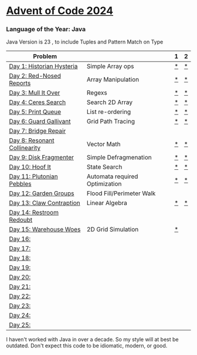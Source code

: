 # [Advent of Code 2024](https://adventofcode.com/2024)

### Language of the Year: Java

Java Version is 23 , to include Tuples and Pattern Match on Type


| Problem                                                                        |                                | 1                                                                                         | 2 |
|--------------------------------------------------------------------------------|--------------------------------|-------------------------------------------------------------------------------------------|---|
| [Day 1: Historian Hysteria](https://adventofcode.com/2024/day/1)     | Simple Array ops               | [*](https://github.com/dnabre/advent_2024/blob/master/src/main/java/aoc_2024/Day01.)      | [*](https://raw.githubusercontent.com/dnabre/advent_2024/master/Day01.java)              |
| [Day 2: Red-Nosed Reports](https://adventofcode.com/2024/day/2)      | Array Manipulation             | [*](https://github.com/dnabre/advent_2024/blob/master/src/main/java/aoc_2024/Day02.java)  | [*](https://github.com/dnabre/advent_2024/blob/master/src/main/java/aoc_2024/Day02.java) |
| [Day 3: Mull It Over ](https://adventofcode.com/2024/day/3)          | Regexs                         | [*](https://github.com/dnabre/advent_2024/blob/master/src/main/java/aoc_2024/Day03.java)  | [*](https://github.com/dnabre/advent_2024/blob/master/src/main/java/aoc_2024/Day03.java) |
| [Day 4: Ceres Search ](https://adventofcode.com/2024/day/4)          | Search 2D Array                | [*](https://github.com/dnabre/advent_2024/blob/master/src/main/java/aoc_2024/Day04.java)  | [*](https://github.com/dnabre/advent_2024/blob/master/src/main/java/aoc_2024/Day04.java) |
| [Day 5: Print Queue](https://adventofcode.com/2024/day/5)            | List re-ordering               | [*](https://github.com/dnabre/advent_2024/blob/master/src/main/java/aoc_2024/Day05.java)  | [*](https://github.com/dnabre/advent_2024/blob/master/src/main/java/aoc_2024/Day05.java) |
| [Day 6: Guard Gallivant](https://adventofcode.com/2024/day/6)        | Grid Path Tracing              | [*](https://github.com/dnabre/advent_2024/blob/master/src/main/java/aoc_2024/Day06.java)  | [*](https://github.com/dnabre/advent_2024/blob/master/src/main/java/aoc_2024/Day06.java) |
| [Day 7:  Bridge Repair](https://adventofcode.com/2024/day/7)         |                                | [ ](https://github.com/dnabre/advent_2024/blob/master/src/main/java/aoc_2024/Day07.java)  | [ ](https://github.com/dnabre/advent_2024/blob/master/src/main/java/aoc_2024/Day07.java) |
| [Day 8: Resonant Collinearity ](https://adventofcode.com/2024/day/8) | Vector Math                    | [*](https://github.com/dnabre/advent_2024/blob/master/src/main/java/aoc_2024/Day08.java)  | [*](https://github.com/dnabre/advent_2024/blob/master/src/main/java/aoc_2024/Day08.java) |
| [Day 9:  Disk Fragmenter](https://adventofcode.com/2024/day/9)       | Simple Defragmenation          | [*](https://github.com/dnabre/advent_2024/blob/master/src/main/java/aoc_2024/Day09.java)  | [*](https://github.com/dnabre/advent_2024/blob/master/src/main/java/aoc_2024/Day09.java) |
| [Day 10: Hoof It](https://adventofcode.com/2024/day/10)              | State Search                   | [*](https://github.com/dnabre/advent_2024/blob/master/src/main/java/aoc_2024/Day10.java)  | [*](https://github.com/dnabre/advent_2024/blob/master/src/main/java/aoc_2024/Day10.java) |
| [Day 11: Plutonian Pebbles](https://adventofcode.com/2024/day/11)    | Automata required Optimization | [*](https://github.com/dnabre/advent_2024/blob/master/src/main/java/aoc_2024/Day11.java)  | [*](https://github.com/dnabre/advent_2024/blob/master/src/main/java/aoc_2024/Day11.java) |
| [Day 12: Garden Groups](https://adventofcode.com/2024/day/12)        | Flood Fill/Perimeter Walk      | [ ](https://github.com/dnabre/advent_2024/blob/master/src/main/java/aoc_2024/Day12.java)  | [ ](https://github.com/dnabre/advent_2024/blob/master/src/main/java/aoc_2024/Day12.java) |
| [Day 13: Claw Contraption](https://adventofcode.com/2024/day/13)      | Linear Algebra                 | [*](https://github.com/dnabre/advent_2024/blob/master/src/main/java/aoc_2024/Day13.java)  | [*](https://github.com/dnabre/advent_2024/blob/master/src/main/java/aoc_2024/Day13.java) |
| [Day 14: Restroom Redoubt](https://adventofcode.com/2024/day/14)                      |                                | [ ](https://github.com/dnabre/advent_2024/blob/master/src/main/java/aoc_2024/Day14.java)  | [ ](https://github.com/dnabre/advent_2024/blob/master/src/main/java/aoc_2024/Day14.java) |
| [Day 15: Warehouse Woes ](https://adventofcode.com/2024/day/15)                      | 2D Grid Simulation             | [*](https://github.com/dnabre/advent_2024/blob/master/src/main/java/aoc_2024/Day15.java) | [ ](https://github.com/dnabre/advent_2024/blob/master/src/main/java/aoc_2024/Day15.java) |
| [Day 16:](https://adventofcode.com/2024/day/16)                      |                                | [ ](https://github.com/dnabre/advent_2024/blob/master/src/main/java/aoc_2024/Day16.java)  | [ ](https://github.com/dnabre/advent_2024/blob/master/src/main/java/aoc_2024/Day16.java) |
| [Day 17:](https://adventofcode.com/2024/day/17)                      |                                | [ ](https://github.com/dnabre/advent_2024/blob/master/src/main/java/aoc_2024/Day17.java)  | [ ](https://github.com/dnabre/advent_2024/blob/master/src/main/java/aoc_2024/Day17.java) |
| [Day 18:](https://adventofcode.com/2024/day/18)                      |                                | [ ](https://github.com/dnabre/advent_2024/blob/master/src/main/java/aoc_2024/Day18.java)  | [ ](https://github.com/dnabre/advent_2024/blob/master/src/main/java/aoc_2024/Day18.java) |
| [Day 19: ](https://adventofcode.com/2024/day/19)                     |                                | [ ](https://github.com/dnabre/advent_2024/blob/master/src/main/java/aoc_2024/Day19.java)  | [ ](https://github.com/dnabre/advent_2024/blob/master/src/main/java/aoc_2024/Day19.java) |
| [Day 20: ](https://adventofcode.com/2024/day/20)                     |                                | [ ](https://github.com/dnabre/advent_2024/blob/master/src/main/java/aoc_2024/Day20.java)  | [ ](https://github.com/dnabre/advent_2024/blob/master/src/main/java/aoc_2024/Day20.java) |
| [Day 21:](https://adventofcode.com/2024/day/21)                      |                                | [ ](https://github.com/dnabre/advent_2024/blob/master/src/main/java/aoc_2024/Day21.java)  | [ ](https://github.com/dnabre/advent_2024/blob/master/src/main/java/aoc_2024/Day21.java) |
| [Day 22:](https://adventofcode.com/2024/day/22)                      |                                | [ ](https://github.com/dnabre/advent_2024/blob/master/src/main/java/aoc_2024/Day22.java)  | [ ](https://github.com/dnabre/advent_2024/blob/master/src/main/java/aoc_2024/Day22.java) |
| [Day 23: ](https://adventofcode.com/2024/day/23)                     |                                | [ ](https://github.com/dnabre/advent_2024/blob/master/src/main/java/aoc_2024/Day23.java)  | [ ](https://github.com/dnabre/advent_2024/blob/master/src/main/java/aoc_2024/Day23.java) |
| [Day 24: ](https://adventofcode.com/2024/day/24)                     |                                | [ ](https://github.com/dnabre/advent_2024/blob/master/src/main/java/aoc_2024/Day24.java)  | [ ](https://github.com/dnabre/advent_2024/blob/master/src/main/java/aoc_2024/Day24.java) |
| [Day 25: ](https://adventofcode.com/2024/day/25)                     |                                | [ ](https://github.com/dnabre/advent_2024/blob/master/src/main/java/aoc_2024/Day25.java)  | [ ](https://raw.githubusercontent.com/dnabre/advent_2024/master/aoc_25.java)             |

I haven't worked with Java in over a decade. So my style will at best be outdated. Don't expect this code to be
idiomatic, modern, or good.


